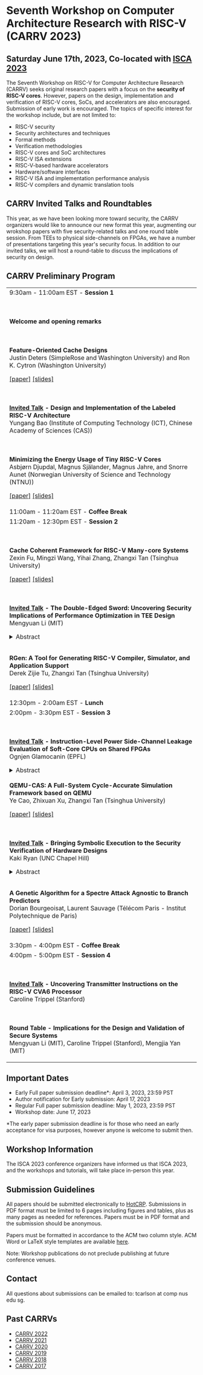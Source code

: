 # Seventh Workshop on Computer Architecture Research with RISC-V (CARRV 2023)

## Saturday June 17th, 2023, Co-located with [ISCA 2023](https://iscaconf.org/isca2023/)


The Seventh Workshop on RISC-V for Computer Architecture Research (CARRV) seeks original
research papers with a focus on the <b>security of RISC-V cores</b>. However, papers on the design, 
implementation and verification of RISC-V cores, SoCs, and accelerators are also encouraged. 
Submission of early work is encouraged. The topics of specific
interest for the workshop include, but are not limited to:

* RISC-V security
* Security architectures and techniques
* Formal methods
* Verification methodologies
* RISC-V cores and SoC architectures
* RISC-V ISA extensions
* RISC-V-based hardware accelerators
* Hardware/software interfaces
* RISC-V ISA and implementation performance analysis
* RISC-V compilers and dynamic translation tools

## CARRV Invited Talks and Roundtables

This year, as we have been looking more toward security, the CARRV organizers would like to announce our new format this year, augmenting our wrokshop papers with five security-related talks and one round table session. From TEEs to physical side-channels on FPGAs, we have a number of presentations targeting this year's security focus. In addition to our invited talks, we will host a round-table to discuss the implications of security on design.

## CARRV Preliminary Program

<table>
<tbody>

<tr>
<td>
9:30am - 11:00am EST - <b>Session 1</b>

<br><br>
<b>Welcome and opening remarks</b>

<br><br>
<b>Feature-Oriented Cache Designs</b><br>
Justin Deters (SimpleRose and Washington University) and Ron K. Cytron (Washington University)

<a href="papers/CARRV2023_paper_1_Deters.pdf">[paper]</a>
<a href="slides/CARRV2023_slides_1_Deters.pdf">[slides]</a>


<br><br>
<b><u>Invited Talk</u> - Design and Implementation of the Labeled RISC-V Architecture</b><br>
Yungang Bao (Institute of Computing Technology (ICT), Chinese Academy of Sciences (CAS))



<br><br>
<b>Minimizing the Energy Usage of Tiny RISC-V Cores</b><br>
Asbjørn Djupdal, Magnus Själander, Magnus Jahre, and Snorre Aunet (Norwegian University of Science and Technology (NTNU))

<a href="papers/CARRV2023_paper_2_Djupdal.pdf">[paper]</a>
<a href="slides/CARRV2023_slides_2_Djupdal.pdf">[slides]</a>

</td>
</tr>


<tr>
<td>
11:00am - 11:20am EST - <b>Coffee Break</b>

</td>
</tr>

<tr>
<td>
11:20am - 12:30pm EST - <b>Session 2</b>

<br><br>
<b>Cache Coherent Framework for RISC-V Many-core Systems</b><br>
Zexin Fu, Mingzi Wang, Yihai Zhang, Zhangxi Tan (Tsinghua University)

<a href="papers/CARRV2023_paper_3_Fu.pdf">[paper]</a>
<a href="slides/CARRV2023_slides_3_Fu.pdf">[slides]</a>



<br><br>
<b><u>Invited Talk</u>  - The Double-Edged Sword: Uncovering Security Implications of Performance Optimization in TEE Design</b><br>
Mengyuan Li (MIT)
<details> <summary>Abstract</summary>For years, the main obstacle to cloud adoption has been a lack of trust in Cloud Service Providers (CSPs). The concept of confidential computing has been enabled by an emerging security feature in modern CPUs, dubbed Trusted Execution Environment (TEE), which removes the need to trust the CSP. Aiming to provide data-in-use protection, TEE uses hardware-enabled isolation to protect the cloud workload against both physical access attacks and privileged software-level attacks. Due to the enormous market potential, all main processor vendors have released or are working on releasing confidential VM features in their server CPU lines, including AMD Secure Encrypted Virtualization (SEV), Intel Trust Domain Extension (TDX), and ARM Confidential Compute Architecture (CCA). However, performance optimization in these TEE designs can introduce vulnerabilities.<br><br>

In this talk, I will present two vulnerabilities identified in AMD SEV resulting from inconsiderate performance optimization. The first vulnerability relates to SEV's improper use of the address space identifier (ASID), which plays a rather important role in improving performance during a context switch. Based on our exploration, we present CrossLine attacks, which exploit a momentary execution to breach the confidentiality and integrity of SEV VMs. The second vulnerability is related to the confidential VM's hardware-accelerated memory encryption engine. We then introduce the ciphertext side channel, a previously unexplored side-channel, allowing a privileged adversary to infer execution states and potentially break constant-time OpenSSL implementations within confidential VMs. Finally, I will discuss existing TEE designs on the RISC-V platform and future directions for TEE design with improved performance.</details>




<br>
<b>RGen: A Tool for Generating RISC-V Compiler, Simulator, and Application Support</b><br>
Derek Zijie Tu, Zhangxi Tan (Tsinghua University)

<a href="papers/CARRV2023_paper_6_Tu.pdf">[paper]</a>
<a href="slides/CARRV2023_slides_6_Tu.pdf">[slides]</a>


</td>
</tr>

<tr>
<td>
12:30pm - 2:00am EST - <b>Lunch</b>

</td>
</tr>

<tr>
<td>
2:00pm - 3:30pm EST - <b>Session 3</b>



<br><br>
<b><u>Invited Talk</u> - Instruction-Level Power Side-Channel Leakage Evaluation of Soft-Core CPUs on Shared FPGAs</b><br>
Ognjen Glamocanin (EPFL)
<details> <summary>Abstract</summary>Side-channel disassembly attacks recover CPU instructions
from power or electromagnetic side-channel traces measured during code
execution. These attacks typically rely on physical access, proximity
to the victim device, and high sampling rate measuring instruments. In
this work, however, we analyze the CPU instruction-level power
side-channel leakage in an environment that lacks physical access or
expensive measuring equipment. We show that instruction leakage is
present even in a multitenant FPGA scenario, where the victim uses a
soft-core CPU, and the adversary deploys on-chip voltage-fluctuation
sensors. Unlike previous remote power side-channel attacks, which
either require a considerable number of victim traces or attack large
victim circuits such as machine learning accelerators, we take an
evaluator’s point of view and provide an analysis of the
instruction-level power side-channel leakage of a small open-source
RISC-V soft processor core. To investigate whether the power
side-channel traces leak secrets, we profile the victim device and
implement various instruction opcode classifiers based on classical
machine learning algorithms used in disassembly attacks and novel deep
learning approaches. We explore how parameters such as placement,
trace averaging, profiling templates, and different FPGA families
(including a cloud-scale FPGA) impact classification accuracy. Despite
the limited leakage of the soft-core CPU victim and a reduced accuracy
and sampling rate of on-chip sensors, we show that in a worst-case
scenario for the evaluator, i.e., an attacker breaching physical
separation, we can identify the opcode of executed instructions with
an average accuracy as high as 86.46%. Our analysis shows that
determining the executed instruction type is not a classification
bottleneck, while leakages between instructions of the same type can
be challenging for deep learning models to distinguish. We also show
that the instruction-level leakage is significantly reduced in a
cloud-scale FPGA scenario with higher soft-core CPU frequencies.
Nevertheless, our results show that even small circuits, such as
soft-core CPUs, leak potentially exploitable information through
on-chip power side channels, and users should deploy mitigation
techniques against disassembly attacks to protect their proprietary
code and data.</details>


<br>
<b>QEMU-CAS: A Full-System Cycle-Accurate Simulation Framework based on QEMU</b><br>
Ye Cao, Zhixuan Xu, Zhangxi Tan (Tsinghua University)

<a href="papers/CARRV2023_paper_5_Cao.pdf">[paper]</a>
<a href="slides/CARRV2023_slides_5_Cao.pdf">[slides]</a>



<br><br>
<b><u>Invited Talk</u> - Bringing Symbolic Execution to the Security Verification of Hardware Designs</b><br>
Kaki Ryan (UNC Chapel Hill)
<details> <summary>Abstract</summary>The verification of hardware designs is a key activity for ensuring the correctness and security of a design early in the hardware lifecycle. In this talk, I will discuss our work developing a new point in the hardware verification space: software-style symbolic execution. Symbolic execution generalizes testing by replacing concrete values with symbols, with each symbol representing the set of possible values of the variable. This path-based symbolic analysis allows for deep and precise exploration of the design’s state space.<br><br>

Unfortunately, symbolic execution infamously suffers from the path explosion problem. I will first present the piecewise composition search strategy we developed to leverage the modular and cyclical nature of hardware designs to manage the path explosion problem. Using a hardware-oriented symbolic execution engine, we are able to find vulnerabilities in RISC-V processors that commercial and open-source model checking tools do not find. I will also discuss our results using symbolic execution for information-flow analysis in which we eliminate many of the false-positive flows that static analysis or taint tracking can produce.</details>


<br>
<b>A Genetic Algorithm for a Spectre Attack Agnostic to Branch Predictors</b><br>
Dorian Bourgeoisat, Laurent Sauvage (Télécom Paris - Institut Polytechnique de Paris)

<a href="papers/CARRV2023_paper_4_Bourgeoisat.pdf">[paper]</a>
<a href="slides/CARRV2023_slides_4_Bourgeoisat.pdf">[slides]</a>



</td>
</tr>

<tr>
<td>
3:30pm - 4:00pm EST - <b>Coffee Break</b>

</td>
</tr>


<tr>
<td>
4:00pm - 5:00pm EST - <b>Session 4</b>

<br><br>
<b><u>Invited Talk</u> - Uncovering Transmitter Instructions on the RISC-V CVA6 Processor</b><br>
Caroline Trippel (Stanford)




<br><br>
<b>Round Table - Implications for the Design and Validation of Secure Systems</b><br>
Mengyuan Li (MIT), Caroline Trippel (Stanford), Mengjia Yan (MIT)


</td>
</tr>

</tbody>
</table>


## Important Dates

* Early Full paper submission deadline*: April 3, 2023, 23:59 PST
* Author notification for Early submission: April 17, 2023
* Regular Full paper submission deadline: May 1, 2023, 23:59 PST
* Workshop date: June 17, 2023

*The early paper submission deadline is for those who need an early acceptance for visa purposes, however anyone is welcome to submit then.

## Workshop Information

The ISCA 2023 conference organizers have informed us that ISCA 2023,
and the workshops and tutorials, will take place in-person this year.


## Submission Guidelines

All papers should be submitted electronically to
[HotCRP](https://carrv2023.hotcrp.com/). Submissions 
in PDF format must be limited to 6 pages including figures and tables,
plus as many pages as needed for references. Papers must be in PDF
format and the submission should be anonymous.

Papers must be formatted in accordance to the ACM two column
style. ACM Word or LaTeX style templates are available
[here](http://www.acm.org/publications/proceedings-template).

Note: Workshop publications do not preclude publishing at future
conference venues.

## Contact

All questions about submissions can be emailed to:
tcarlson at comp nus edu sg.

## Past CARRVs

* [CARRV 2022](https://carrv.github.io/2022/)
* [CARRV 2021](https://carrv.github.io/2021/)
* [CARRV 2020](https://carrv.github.io/2020/)
* [CARRV 2019](https://carrv.github.io/2019/)
* [CARRV 2018](https://carrv.github.io/2018/)
* [CARRV 2017](https://carrv.github.io/2017/)
